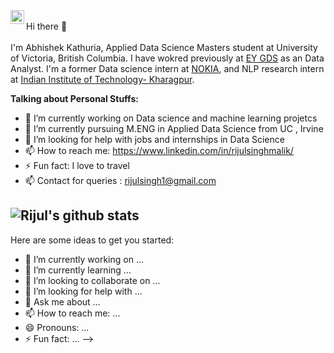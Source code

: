 <a href="https://www.linkedin.com/in/abhishek924/">
<img align="left" alt="Abhishek's Linkdein" width="22px" src="https://cdn.jsdelivr.net/npm/simple-icons@v3/icons/linkedin.svg" />
</a>
<br>
Hi there 👋 <br> <br>
I'm Abhishek Kathuria, Applied Data Science Masters student at University of Victoria, British Columbia. I have wokred previously at <a href="https://www.ey.com/en_gl">EY GDS</a> as an Data Analyst. I'm a former Data science intern at <a href="https://www.nokia.com/">NOKIA</a>, and NLP research intern at <a href=http://cse.iitkgp.ac.in/"> Indian Institute of Technology- Kharagpur</a>.


**Talking about Personal Stuffs:**

- 🔭 I’m currently working on Data science and machine learning projetcs
- 🌱 I’m currently pursuing M.ENG in Applied Data Science from UC , Irvine
- 🤔 I’m looking for help with jobs and internships in Data Science
- 📫 How to reach me: https://www.linkedin.com/in/rijulsinghmalik/
- ⚡ Fun fact: I love to travel
- 📫 Contact for queries : rijulsingh1@gmail.com

![Rijul's github stats](https://github-readme-stats.vercel.app/api?username=abhishek-924)
- 
Here are some ideas to get you started:

- 🔭 I’m currently working on ...
- 🌱 I’m currently learning ...
- 👯 I’m looking to collaborate on ...
- 🤔 I’m looking for help with ...
- 💬 Ask me about ...
- 📫 How to reach me: ...
- 😄 Pronouns: ...
- ⚡ Fun fact: ...
-->

